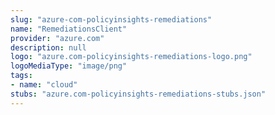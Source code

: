 ```yaml
---
slug: "azure-com-policyinsights-remediations"
name: "RemediationsClient"
provider: "azure.com"
description: null
logo: "azure.com-policyinsights-remediations-logo.png"
logoMediaType: "image/png"
tags:
- name: "cloud"
stubs: "azure.com-policyinsights-remediations-stubs.json"
---
```

